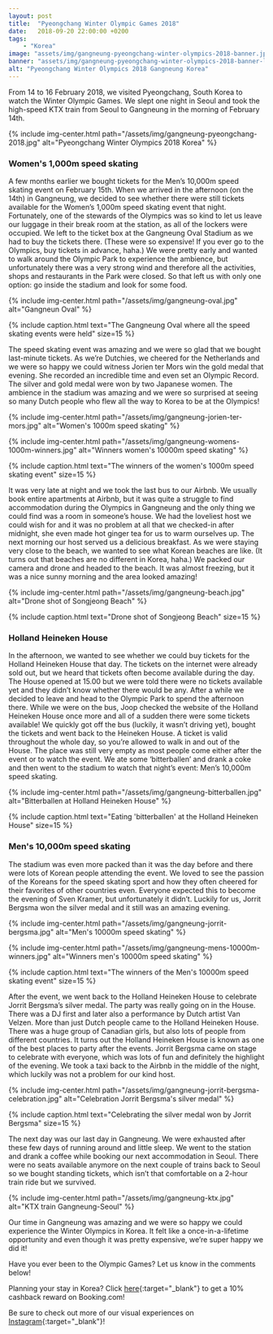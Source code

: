 ```yaml
---
layout: post
title:  "Pyeongchang Winter Olympic Games 2018"
date:   2018-09-20 22:00:00 +0200
tags:
    - "Korea"
image: "assets/img/gangneung-pyeongchang-winter-olympics-2018-banner.jpg"
banner: "assets/img/gangneung-pyeongchang-winter-olympics-2018-banner-large.jpg"
alt: "Pyeongchang Winter Olympics 2018 Gangneung Korea"
---
```


From 14 to 16 February 2018, we visited Pyeongchang, South Korea to watch the Winter Olympic Games. We slept one night in Seoul and took the high-speed KTX train from Seoul to Gangneung in the morning of February 14th. 

{% include img-center.html path="/assets/img/gangneung-pyeongchang-2018.jpg" alt="Pyeongchang Winter Olympics 2018 Korea" %}

### Women's 1,000m speed skating

A few months earlier we bought tickets for the Men’s 10,000m speed skating event on February 15th. When we arrived in the afternoon (on the 14th) in Gangneung, we decided to see whether there were still tickets available for the Women’s 1,000m speed skating event that night. Fortunately, one of the stewards of the Olympics was so kind to let us leave our luggage in their break room at the station, as all of the lockers were occupied. We left to the ticket box at the Gangneung Oval Stadium as we had to buy the tickets there. (These were so expensive! If you ever go to the Olympics, buy tickets in advance, haha.) We were pretty early and wanted to walk around the Olympic Park to experience the ambience, but unfortunately there was a very strong wind and therefore all the activities, shops and restaurants in the Park were closed. So that left us with only one option: go inside the stadium and look for some food. 

{% include img-center.html path="/assets/img/gangneung-oval.jpg" alt="Gangneun Oval" %}

{% include caption.html text="The Gangneung Oval where all the speed skating events were held" size=15 %}

The speed skating event was amazing and we were so glad that we bought last-minute tickets. As we’re Dutchies, we cheered for the Netherlands and we were so happy we could witness Jorien ter Mors win the gold medal that evening. She recorded an incredible time and even set an Olympic Record. The silver and gold medal were won by two Japanese women. The ambience in the stadium was amazing and we were so surprised at seeing so many Dutch people who flew all the way to Korea to be at the Olympics!

{% include img-center.html path="/assets/img/gangneung-jorien-ter-mors.jpg" alt="Women's 1000m speed skating" %}

{% include img-center.html path="/assets/img/gangneung-womens-1000m-winners.jpg" alt="Winners women's 10000m speed skating" %}

{% include caption.html text="The winners of the women's 1000m speed skating event" size=15 %}

It was very late at night and we took the last bus to our Airbnb. We usually book entire apartments at Airbnb, but it was quite a struggle to find accommodation during the Olympics in Gangneung and the only thing we could find was a room in someone’s house. We had the loveliest host we could wish for and it was no problem at all that we checked-in after midnight, she even made hot ginger tea for us to warm ourselves up. The next morning our host served us a delicious breakfast. As we were staying very close to the beach, we wanted to see what Korean beaches are like. (It turns out that beaches are no different in Korea, haha.) We packed our camera and drone and headed to the beach. It was almost freezing, but it was a nice sunny morning and the area looked amazing! 

{% include img-center.html path="/assets/img/gangneung-beach.jpg" alt="Drone shot of Songjeong Beach" %}

{% include caption.html text="Drone shot of Songjeong Beach" size=15 %}

### Holland Heineken House

In the afternoon, we wanted to see whether we could buy tickets for the Holland Heineken House that day. The tickets on the internet were already sold out, but we heard that tickets often become available during the day. The House opened at 15.00 but we were told there were no tickets available yet and they didn’t know whether there would be any. After a while we decided to leave and head to the Olympic Park to spend the afternoon there. While we were on the bus, Joop checked the website of the Holland Heineken House once more and all of a sudden there were some tickets available! We quickly got off the bus (luckily, it wasn’t driving yet), bought the tickets and went back to the Heineken House. A ticket is valid throughout the whole day, so you’re allowed to walk in and out of the House. The place was still very empty as most people come either after the event or to watch the event. We ate some ‘bitterballen’ and drank a coke and then went to the stadium to watch that night’s event: Men’s 10,000m speed skating. 

{% include img-center.html path="/assets/img/gangneung-bitterballen.jpg" alt="Bitterballen at Holland Heineken House" %}

{% include caption.html text="Eating 'bitterballen' at the Holland Heineken House" size=15 %}

### Men's 10,000m speed skating

The stadium was even more packed than it was the day before and there were lots of Korean people attending the event. We loved to see the passion of the Koreans for the speed skating sport and how they often cheered for their favorites of other countries even. Everyone expected this to become the evening of Sven Kramer, but unfortunately it didn’t. Luckily for us, Jorrit Bergsma won the silver medal and it still was an amazing evening. 

{% include img-center.html path="/assets/img/gangneung-jorrit-bergsma.jpg" alt="Men's 10000m speed skating" %}

{% include img-center.html path="/assets/img/gangneung-mens-10000m-winners.jpg" alt="Winners men's 10000m speed skating" %}

{% include caption.html text="The winners of the Men's 10000m speed skating event" size=15 %}

After the event, we went back to the Holland Heineken House to celebrate Jorrit Bergsma’s silver medal. The party was really going on in the House. There was a DJ first and later also a performance by Dutch artist Van Velzen. More than just Dutch people came to the Holland Heineken House. There was a huge group of Canadian girls, but also lots of people from different countries. It turns out the Holland Heineken House is known as one of the best places to party after the events. Jorrit Bergsma came on stage to celebrate with everyone, which was lots of fun and definitely the highlight of the evening. We took a taxi back to the Airbnb in the middle of the night, which luckily was not a problem for our kind host. 

{% include img-center.html path="/assets/img/gangneung-jorrit-bergsma-celebration.jpg" alt="Celebration Jorrit Bergsma's silver medal" %}

{% include caption.html text="Celebrating the silver medal won by Jorrit Bergsma" size=15 %}

The next day was our last day in Gangneung. We were exhausted after these few days of running around and little sleep. We went to the station and drank a coffee while booking our next accommodation in Seoul. There were no seats available anymore on the next couple of trains back to Seoul so we bought standing tickets, which isn’t that comfortable on a 2-hour train ride but we survived. 

{% include img-center.html path="/assets/img/gangneung-ktx.jpg" alt="KTX train Gangneung-Seoul" %}

Our time in Gangneung was amazing and we were so happy we could experience the Winter Olympics in Korea. It felt like a once-in-a-lifetime opportunity and even though it was pretty expensive, we’re super happy we did it!  

Have you ever been to the Olympic Games? Let us know in the comments below!

Planning your stay in Korea? Click [here][booking.com]{:target="_blank"} to get a 10% cashback reward on Booking.com! 

Be sure to check out more of our visual experiences on [Instagram][instagram]{:target="_blank"}!

[instagram]: https://instagram.com/kipamojo 
[booking.com]: https://www.booking.com/s/11_6/joop9916 


